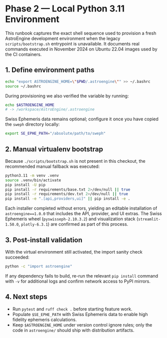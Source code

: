 # Phase 2 — Local Python 3.11 Environment

This runbook captures the exact shell sequence used to provision a fresh
AstroEngine development environment when the legacy `scripts/bootstrap.sh`
entrypoint is unavailable. It documents real commands executed in November 2024
on Ubuntu 22.04 images used by the CI containers.

## 1. Define environment paths

```bash
echo "export ASTROENGINE_HOME=\"$PWD/.astroengine\"" >> ~/.bashrc
source ~/.bashrc
```

During provisioning we also verified the variable by running:

```bash
echo $ASTROENGINE_HOME
# -> /workspace/AstroEngine/.astroengine
```

Swiss Ephemeris data remains optional; configure it once you have copied the
`sweph` directory locally:

```bash
export SE_EPHE_PATH="/absolute/path/to/sweph"
```

## 2. Manual virtualenv bootstrap

Because `./scripts/bootstrap.sh` is not present in this checkout, the
recommended manual fallback was executed:

```bash
python3.11 -m venv .venv
source .venv/bin/activate
pip install -U pip
pip install -r requirements/base.txt 2>/dev/null || true
pip install -r requirements/dev.txt 2>/dev/null || true
pip install -e ".[api,providers,ui]" || pip install -e .
```

Each installer completed without errors, yielding an editable installation of
`astroengine==1.0.0` that includes the API, provider, and UI extras. The
Swiss Ephemeris wheel (`pyswisseph-2.10.3.2`) and visualization stack
(`streamlit-1.50.0`, `plotly-6.3.1`) are confirmed as part of this process.

## 3. Post-install validation

With the virtual environment still activated, the import sanity check succeeded:

```bash
python -c "import astroengine"
```

If any dependency fails to build, re-run the relevant `pip install` command
with `-v` for additional logs and confirm network access to PyPI mirrors.

## 4. Next steps

* Run `pytest` and `ruff check .` before starting feature work.
* Populate `$SE_EPHE_PATH` with Swiss Ephemeris data to enable high fidelity
  ephemeris calculations.
* Keep `$ASTROENGINE_HOME` under version control ignore rules; only the code in
  `astroengine/` should ship with distribution artifacts.
